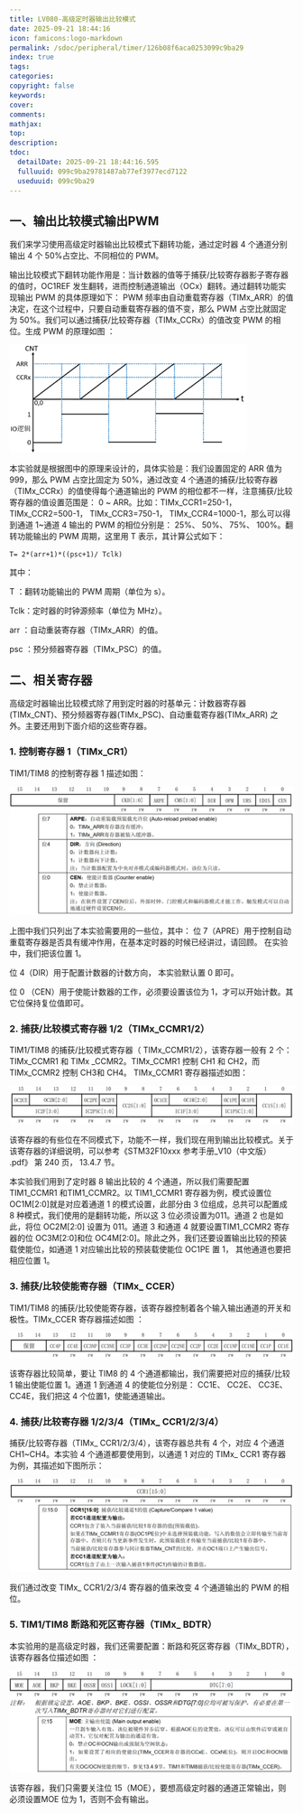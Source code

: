 ```yaml
---
title: LV080-高级定时器输出比较模式
date: 2025-09-21 18:44:16
icon: famicons:logo-markdown
permalink: /sdoc/peripheral/timer/126b08f6aca0253099c9ba29
index: true
tags:
categories:
copyright: false
keywords:
cover:
comments:
mathjax:
top:
description:
tdoc:
  detailDate: 2025-09-21 18:44:16.595
  fulluuid: 099c9ba29781487ab77ef3977ecd7122
  useduuid: 099c9ba29
---
```



<!-- more -->

## 一、输出比较模式输出PWM

我们来学习使用高级定时器输出比较模式下翻转功能，通过定时器 4 个通道分别输出 4 个 50%占空比、不同相位的 PWM。

输出比较模式下翻转功能作用是：当计数器的值等于捕获/比较寄存器影子寄存器的值时，OC1REF 发生翻转，进而控制通道输出（OCx）翻转。通过翻转功能实现输出 PWM 的具体原理如下： PWM 频率由自动重载寄存器（TIMx_ARR）的值决定，在这个过程中，只要自动重载寄存器的值不变，那么 PWM 占空比就固定为 50%。我们可以通过捕获/比较寄存器（TIMx_CCRx）的值改变 PWM 的相位。生成 PWM 的原理如图 ：

<img src="./LV080-高级定时器输出比较模式/img/image-20240114131137386.png" alt="image-20240114131137386" style="zoom: 80%;" />

本实验就是根据图中的原理来设计的，具体实验是：我们设置固定的 ARR 值为 999，那么 PWM 占空比固定为 50%，通过改变 4 个通道的捕获/比较寄存器（TIMx_CCRx）的值使得每个通道输出的 PWM 的相位都不一样，注意捕获/比较寄存器的值设置范围是： 0 \~ ARR。比如：TIMx_CCR1=250-1， TIMx_CCR2=500-1， TIMx_CCR3=750-1， TIMx_CCR4=1000-1，那么可以得到通道 1\~通道 4 输出的 PWM 的相位分别是： 25%、 50%、 75%、 100%。翻转功能输出的 PWM 周期，这里用 T 表示，其计算公式如下：

```shell  
T= 2*(arr+1)*((psc+1)/ Tclk)
```

其中：

T   ：翻转功能输出的 PWM 周期（单位为 s）。

Tclk：定时器的时钟源频率（单位为 MHz）。

arr ：自动重装寄存器（TIMx_ARR）的值。

psc ：预分频器寄存器（TIMx_PSC）的值。

## 二、相关寄存器

高级定时器输出比较模式除了用到定时器的时基单元：计数器寄存器(TIMx_CNT)、预分频器寄存器(TIMx_PSC)、自动重载寄存器(TIMx_ARR) 之外。主要还用到下面介绍的这些寄存器。

### 1. 控制寄存器 1（TIMx_CR1）

TIM1/TIM8 的控制寄存器 1 描述如图：

<img src="./LV080-高级定时器输出比较模式/img/image-20240114131409217.png" alt="image-20240114131409217" style="zoom:50%;" />

上图中我们只列出了本实验需要用的一些位，其中： 位 7（APRE）用于控制自动重载寄存器是否具有缓冲作用，在基本定时器的时候已经讲过，请回顾。 在实验中，我们把该位置 1。

位 4（DIR）用于配置计数器的计数方向， 本实验默认置 0 即可。

位 0 （CEN）用于使能计数器的工作，必须要设置该位为 1，才可以开始计数。其它位保持复位值即可。  

### 2. 捕获/比较模式寄存器 1/2（TIMx_CCMR1/2）

TIM1/TIM8 的捕获/比较模式寄存器（ TIMx_CCMR1/2），该寄存器一般有 2 个：TIMx_CCMR1 和 TIMx _CCMR2。TIMx_CCMR1 控制 CH1 和 CH2，而 TIMx_CCMR2 控制 CH3和 CH4。 TIMx_CCMR1 寄存器描述如图：

<img src="./LV080-高级定时器输出比较模式/img/image-20240114131515496.png" alt="image-20240114131515496" style="zoom:50%;" />

该寄存器的有些位在不同模式下，功能不一样，我们现在用到输出比较模式。关于该寄存器的详细说明，可以参考《STM32F10xxx 参考手册_V10（中文版） .pdf》 第 240 页， 13.4.7 节。

本实验我们用到了定时器 8 输出比较的 4 个通道，所以我们需要配置 TIM1_CCMR1 和TIM1_CCMR2。以 TIM1_CCMR1 寄存器为例，模式设置位OC1M[2:0]就是对应着通道 1 的模式设置，此部分由 3 位组成，总共可以配置成 8 种模式，我们使用的是翻转功能，所以这 3 位必须设置为011。通道 2 也是如此，将位 OC2M[2:0] 设置为 011。通道 3 和通道 4 就要设置TIM1_CCMR2 寄存器的位 OC3M[2:0]和位 OC4M[2:0]。除此之外，我们还要设置输出比较的预装载使能位，如通道 1 对应输出比较的预装载使能位 OC1PE 置 1， 其他通道也要把相应位置 1。  

### 3. 捕获/比较使能寄存器（TIMx_ CCER）  

TIM1/TIM8 的捕获/比较使能寄存器，该寄存器控制着各个输入输出通道的开关和极性。TIMx_CCER 寄存器描述如图 ：

<img src="./LV080-高级定时器输出比较模式/img/image-20240114131615929.png" alt="image-20240114131615929" style="zoom:50%;" />

该寄存器比较简单，要让 TIM8 的 4 个通道都输出，我们需要把对应的捕获/比较 1 输出使能位置 1。通道 1 到通道 4 的使能位分别是： CC1E、 CC2E、 CC3E、 CC4E，我们把这 4 个位置1，使能通道输出。  

### 4. 捕获/比较寄存器 1/2/3/4（TIMx_ CCR1/2/3/4）

捕获/比较寄存器（TIMx_ CCR1/2/3/4），该寄存器总共有 4 个，对应 4 个通道 CH1\~CH4。本实验 4 个通道都要使用到，以通道 1 对应的 TIMx_ CCR1 寄存器为例，其描述如下图所示：  

<img src="./LV080-高级定时器输出比较模式/img/image-20240114131702792.png" alt="image-20240114131702792" style="zoom:50%;" />

我们通过改变 TIMx_ CCR1/2/3/4 寄存器的值来改变 4 个通道输出的 PWM 的相位。  

### 5. TIM1/TIM8 断路和死区寄存器（TIMx_ BDTR）  

本实验用的是高级定时器，我们还需要配置：断路和死区寄存器（TIMx_BDTR），该寄存器各位描述如图  ：

<img src="./LV080-高级定时器输出比较模式/img/image-20240114131750936.png" alt="image-20240114131750936" style="zoom:50%;" />

该寄存器，我们只需要关注位 15（MOE），要想高级定时器的通道正常输出，则必须设置MOE 位为 1，否则不会有输出。  
